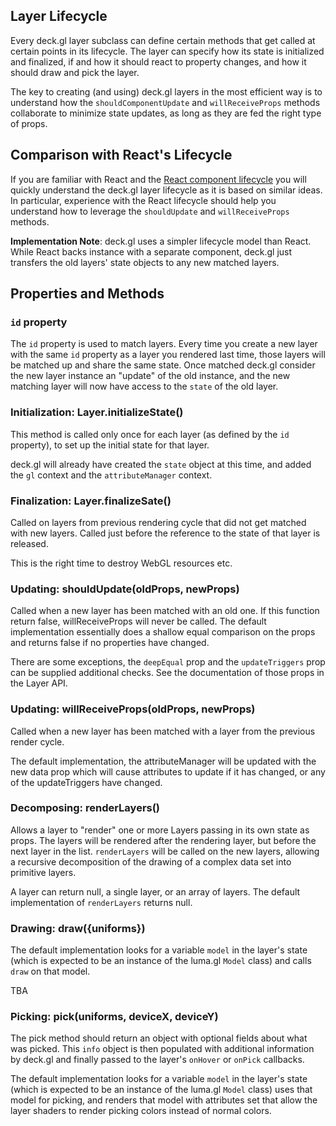 ## Layer Lifecycle

Every deck.gl layer subclass can define certain methods that get called
at certain points in its lifecycle. The layer can specify how its state
is initialized and finalized, if and how it should react to property changes,
and how it should draw and pick the layer.

The key to creating (and using) deck.gl layers in the most efficient way
is to understand how the `shouldComponentUpdate` and `willReceiveProps`
methods collaborate to minimize state updates, as long as they are fed the
right type of props.


## Comparison with React's Lifecycle

If you are familiar with React and the
[React component lifecycle](https://facebook.github.io/react/docs/component-specs.html)
you will quickly understand the deck.gl layer lifecycle as it is based on
similar ideas. In particular, experience with the React lifecycle should help
you understand how to leverage the `shouldUpdate` and `willReceiveProps`
methods.

**Implementation Note**: deck.gl uses a simpler lifecycle model than React.
While React backs instance with a separate component, deck.gl just transfers
the old layers' state objects to any new matched layers.


## Properties and Methods

### `id` property

The `id` property is used to match layers. Every time you create a new layer
with the same `id` property as a layer you rendered last time,
those layers will be matched up and share the same state. Once matched
deck.gl consider the new layer instance an "update" of the old instance, and
the new matching layer will now have access to the `state` of the old layer.


### Initialization: Layer.initializeState()

This method is called only once for each layer (as defined by the `id`
property), to set up the initial state for that layer.

deck.gl will already have created the `state` object at this time, and
added the `gl` context and the `attributeManager` context.


### Finalization: Layer.finalizeSate()

Called on layers from previous rendering cycle that did not get matched
with new layers. Called just before the reference to the state of that layer
is released.

This is the right time to destroy WebGL resources etc.


### Updating: shouldUpdate(oldProps, newProps)

Called when a new layer has been matched with an old one. If this function
return false, willReceiveProps will never be called.
The default implementation essentially does a shallow equal comparison
on the props and returns false if no properties have changed.

There are some exceptions, the `deepEqual` prop and the `updateTriggers`
prop can be supplied additional checks. See the documentation of those
props in the Layer API.


### Updating: willReceiveProps(oldProps, newProps)

Called when a new layer has been matched with a layer from the previous
render cycle.

The default implementation, the attributeManager will be updated with the
new data prop which will cause attributes to update if it has changed, or
any of the updateTriggers have changed.


### Decomposing: renderLayers()

Allows a layer to "render" one or more Layers passing in its own state as props.
The layers will be rendered after the rendering layer, but before the next
layer in the list. `renderLayers` will be called on the new layers,
allowing a recursive decomposition of the drawing of a complex data set
into primitive layers.

A layer can return null, a single layer, or an array of layers. The default
implementation of `renderLayers` returns null.


### Drawing: draw({uniforms})

The default implementation looks for a variable `model` in the layer's
state (which is expected to be an instance of the luma.gl `Model` class)
and calls `draw` on that model.

TBA


### Picking: pick(uniforms, deviceX, deviceY)

The pick method should return an object with optional fields about
what was picked. This `info` object is then populated with additional
information by deck.gl and finally passed to the layer's `onHover` or
`onPick` callbacks.

The default implementation looks for a variable `model` in the layer's
state (which is expected to be an instance of the luma.gl `Model` class)
uses that model for picking, and renders that model with attributes set
that allow the layer shaders to render picking colors instead of normal
colors.

